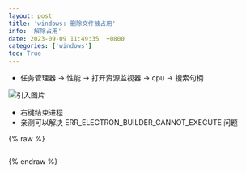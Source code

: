```yaml
---
layout: post
title: 'windows: 删除文件被占用'
info: '解除占用'
date: 2023-09-09 11:49:35  +0800
categories: ['windows']
toc: True
---
```


- 任务管理器 -> 性能 -> 打开资源监视器 -> cpu -> 搜索句柄


![引入图片]({{site.url}}/image/windows/2023-09-09-delete_in_use/image_1.jpg)


- 右键结束进程
- 亲测可以解决 ERR_ELECTRON_BUILDER_CANNOT_EXECUTE 问题



{% raw %}
```
```
{% endraw %}
